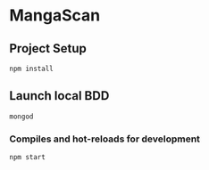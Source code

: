 # MangaScan

## Project Setup
```
npm install
```

## Launch local BDD
```
mongod
```

### Compiles and hot-reloads for development
```
npm start
```